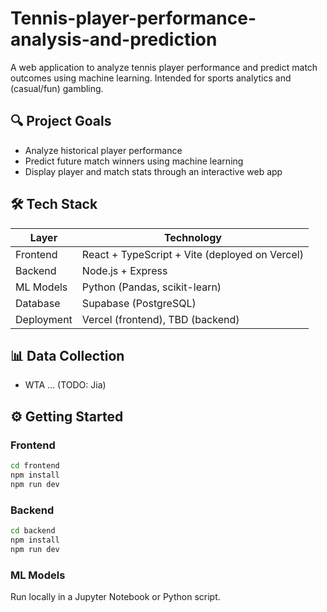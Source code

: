 # Tennis-player-performance-analysis-and-prediction

A web application to analyze tennis player performance and predict match outcomes using machine learning. Intended for sports analytics and (casual/fun) gambling.

## 🔍 Project Goals

- Analyze historical player performance
- Predict future match winners using machine learning
- Display player and match stats through an interactive web app

## 🛠️ Tech Stack

| Layer    | Technology |
|---------|------------|
| Frontend | React + TypeScript + Vite (deployed on Vercel) |
| Backend  | Node.js + Express  |
| ML Models| Python (Pandas, scikit-learn) |
| Database | Supabase (PostgreSQL) |
| Deployment | Vercel (frontend), TBD (backend) |

## 📊 Data Collection
- WTA ... (TODO: Jia)

## ⚙️ Getting Started

### Frontend
```bash
cd frontend
npm install
npm run dev
```

### Backend
```bash
cd backend
npm install
npm run dev
```

### ML Models
Run locally in a Jupyter Notebook or Python script.